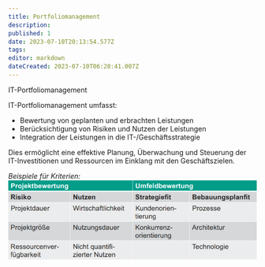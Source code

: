 ```yaml
---
title: Portfoliomanagement
description: 
published: 1
date: 2023-07-10T20:13:54.577Z
tags: 
editor: markdown
dateCreated: 2023-07-10T06:20:41.007Z
---
```


IT-Portfoliomanagement

IT-Portfoliomanagement umfasst:

- Bewertung von geplanten und erbrachten Leistungen
- Berücksichtigung von Risiken und Nutzen der Leistungen
- Integration der Leistungen in die IT-/Geschäftsstrategie

Dies ermöglicht eine effektive Planung, Überwachung und Steuerung der IT-Investitionen und Ressourcen im Einklang mit den Geschäftszielen.

_Beispiele für Kriterien:_
![portfoliomanagement.png](/fom/semester-4/it-management/portfoliomanagement.png)